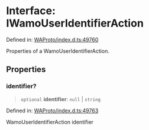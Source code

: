 # Interface: IWamoUserIdentifierAction

Defined in: [WAProto/index.d.ts:49760](https://github.com/Fokusdotid/bail/blob/82f46c566476ac566bfd781dede14412fcdfb787/WAProto/index.d.ts#L49760)

Properties of a WamoUserIdentifierAction.

## Properties

### identifier?

> `optional` **identifier**: `null` \| `string`

Defined in: [WAProto/index.d.ts:49763](https://github.com/Fokusdotid/bail/blob/82f46c566476ac566bfd781dede14412fcdfb787/WAProto/index.d.ts#L49763)

WamoUserIdentifierAction identifier

